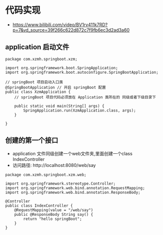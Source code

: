 # 代码实现
- https://www.bilibili.com/video/BV1rv411k7RD?p=7&vd_source=39f266c622d872c7f9fb6ec3d2ad3a60

## application 启动文件
```
package com.xzmh.springboot.xzm;

import org.springframework.boot.SpringApplication;
import org.springframework.boot.autoconfigure.SpringBootApplication;

// springBoot 项目启动入口类
@SpringBootApplication // 开启 springBoot 配置
public class XzmApplication {
	// springBoot 项目代码必须放在 Application 类所在的 同级或者下级目录下

	public static void main(String[] args) {
		SpringApplication.run(XzmApplication.class, args);
	}

}
```

## 创建的第一个接口
- application 文件同级创建一个web文件夹,里面创建一个class  IndexController
- 访问路径: http://localhost:8080/web/say
```
package com.xzmh.springboot.xzm.web;

import org.springframework.stereotype.Controller;
import org.springframework.web.bind.annotation.RequestMapping;
import org.springframework.web.bind.annotation.ResponseBody;

@Controller
public class IndexController {
    @RequestMapping(value = "/web/say")
    public @ResponseBody String say() {
        return "hello springBoot";
    }
}

```